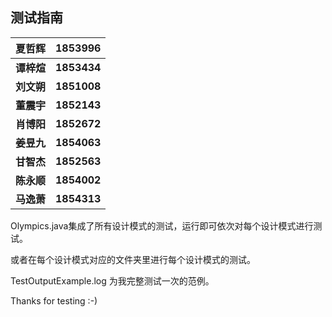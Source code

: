 ## 测试指南

| 夏哲辉     | 1853996     |
| ---------- | ----------- |
| **谭梓煊** | **1853434** |
| **刘文朔** | **1851008** |
| **董震宇** | **1852143** |
| **肖博阳** | **1852672** |
| **姜昱九** | **1854063** |
| **甘智杰** | **1852563** |
| **陈永顺** | **1854002** |
| **马逸萧** | **1854313** |

Olympics.java集成了所有设计模式的测试，运行即可依次对每个设计模式进行测试。

或者在每个设计模式对应的文件夹里进行每个设计模式的测试。

TestOutputExample.log   为我完整测试一次的范例。

Thanks for testing :-)